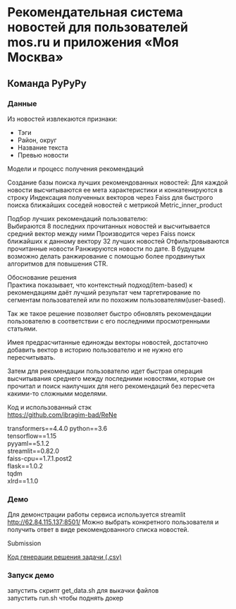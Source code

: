 # Рекомендательная система новостей для пользователей mos.ru и приложения «Моя Москва»

## Команда PyPyPy

### Данные
Из новостей извлекаются признаки:  
- Тэги  
- Район, округ
- Название текста
- Превью новости

Модели и процесс получения рекомендаций

Создание базы поиска лучших рекомендованных новостей:
Для каждой новости высчитываются ее мета характеристики и конкатенируются в строку
Индексация полученных векторов через Faiss для быстрого поиска ближайших соседей новостей с метрикой Metric_inner_product 

Подбор лучших рекомендаций пользователю:  
Выбираются 8 последних прочитанных новостей и высчитывается средний вектор между ними
Производится через Faiss поиск ближайших к данному вектору 32 лучших новостей
Отфильтровываются прочитанные новости
Ранжируются новости по дате. В будущем возможно делать ранжирование с помощью более продвинутых алгоритмов для повышения CTR.

Обоснование решения  
Практика показывает, что контекстный подход(item-based) к рекомендациям даёт лучший результат чем таргетирование по сегментам пользователей или по похожим пользователям(user-based).

Так же такое решение позволяет быстро обновлять рекомендации пользователю в соответствии с его последними просмотренными статьями.  

Имея предрасчитанные единожды векторы новостей, достаточно добавить вектор в историю пользователю и не нужно его пересчитывать. 

Затем для рекомендации пользователю идет быстрая операция высчитывания среднего между последними новостями, которые он прочитал и поиск наилучших для него рекомендаций без пересчета какими-то сложными моделями.


Код и использованный стэк  
https://github.com/ibragim-bad/ReNe

transformers==4.4.0
python==3.6  
tensorflow==1.15  
pyyaml==5.1.2  
streamlit==0.82.0   
faiss-cpu==1.7.1.post2  
flask==1.0.2  
tqdm  
xlrd==1.1.0  

### Демо

Для демонстрации работы сервиса используется streamlit
http://62.84.115.137:8501/
Можно выбрать конкретного пользователя и получить ответ в виде рекомендованного списка новостей.

Submission

[Код генерации решения задачи (.csv)](news2vec_inference.ipynb)


### Запуск демо
запустить скрипт get_data.sh для выкачки файлов  
запустить run.sh чтобы поднять докер